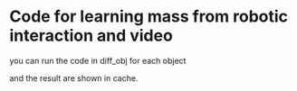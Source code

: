 # Code for learning mass from robotic interaction and video




you can run the code in diff_obj for each object

and the result are shown in cache.